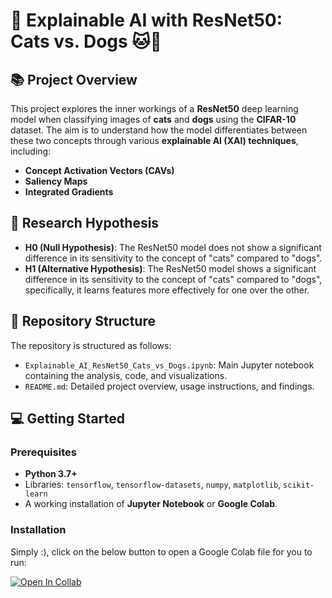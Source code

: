 # 🧠 Explainable AI with ResNet50: Cats vs. Dogs 🐱🐶

## 📚 Project Overview
This project explores the inner workings of a **ResNet50** deep learning model when classifying images of **cats** and **dogs** using the **CIFAR-10** dataset. The aim is to understand how the model differentiates between these two concepts through various **explainable AI (XAI) techniques**, including:
- **Concept Activation Vectors (CAVs)**
- **Saliency Maps**
- **Integrated Gradients**

## 🧪 Research Hypothesis
- **H0 (Null Hypothesis)**: The ResNet50 model does not show a significant difference in its sensitivity to the concept of "cats" compared to "dogs".
- **H1 (Alternative Hypothesis)**: The ResNet50 model shows a significant difference in its sensitivity to the concept of "cats" compared to "dogs", specifically, it learns features more effectively for one over the other.

## 📂 Repository Structure
The repository is structured as follows:
- `Explainable_AI_ResNet50_Cats_vs_Dogs.ipynb`: Main Jupyter notebook containing the analysis, code, and visualizations.
- `README.md`: Detailed project overview, usage instructions, and findings.

## 💻 Getting Started
### Prerequisites
- **Python 3.7+**
- Libraries: `tensorflow`, `tensorflow-datasets`, `numpy`, `matplotlib`, `scikit-learn`
- A working installation of **Jupyter Notebook** or **Google Colab**.

### Installation

Simply :), click on the below button to open a Google Colab file for you to run:

[![Open In Collab](https://colab.research.google.com/assets/colab-badge.svg)](https://colab.research.google.com/github/AkhilByteWrangler/ResNet50_Interpretability_Project/blob/main/Explainable_AI_ResNet50_Cats_vs_Dogs.ipynb)
